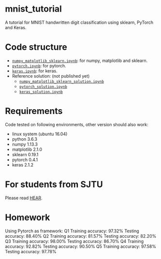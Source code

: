 # mnist_tutorial
A tutorial for MNIST handwritten digit classification using sklearn, PyTorch and Keras.

# Code structure
* [`numpy_matplotlib_sklearn.ipynb`](numpy_matplotlib_sklearn.ipynb): for numpy, matplotlib and sklearn.
* [`pytorch.ipynb`](pytorch.ipynb): for pytorch.
* [`keras.ipynb`](keras.ipynb): for keras.
* Reference solution: (not published yet)
    * [`numpy_matplotlib_sklearn_solution.ipynb`](numpy_matplotlib_sklearn_solution.ipynb)
    * [`pytorch_solution.ipynb`](pytorch_solution.ipynb)
    * [`keras_solution.ipynb`](keras_solution.ipynb)

# Requirements
Code tested on following environments, other version should also work:
* linux system (ubuntu 16.04) 
* python 3.6.3
* numpy 1.13.3
* matplotlib 2.1.0
* sklearn 0.19.1
* pytorch 0.4.1
* keras 2.1.2

# For students from SJTU
Please read [HEAR](EE369.md).

# Homework
Using Pytorch as framework:
Q1 Training accuracy: 97.32%
   Testing accuracy: 88.40%
Q2 Training accuracy: 81.57%
   Testing accuracy: 82.20%
Q3 Training accuracy: 98.00%
   Testing accuracy: 86.70%
Q4 Training accuracy: 92.82%
   Testing accuracy: 90.50%
Q5 Training accuracy: 97.58%
   Testing accuracy: 97.78%
   
